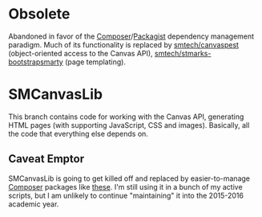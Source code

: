 # Obsolete

Abandoned in favor of the [Composer](https://getcomposer.org)/[Packagist](https://packagist.org) dependency management paradigm. Much of its functionality is replaced by [smtech/canvaspest](https://github.com/smtech/canvaspest) (object-oriented access to the Canvas API), [smtech/stmarks-bootstrapsmarty](https://github.com/smtech/stmarks-bootstrapsmarty) (page templating).

# SMCanvasLib

This branch contains code for working with the Canvas API, generating HTML pages (with supporting JavaScript, CSS and images). Basically, all the code that everything else depends on.

## Caveat Emptor

SMCanvasLib is going to get killed off and replaced by easier-to-manage [Composer](https://getcomposer.org) packages like [these](https://packagist.org/packages/smtech/). I'm still using it in a bunch of my active scripts, but I am unlikely to continue "maintaining" it into the 2015-2016 academic year.
